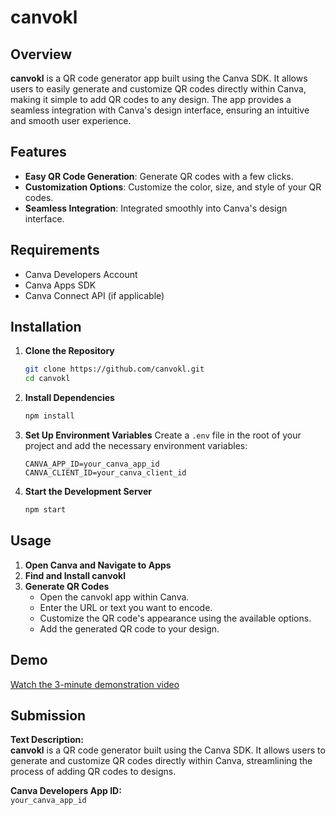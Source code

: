 
# canvokl

## Overview
**canvokl** is a QR code generator app built using the Canva SDK. It allows users to easily generate and customize QR codes directly within Canva, making it simple to add QR codes to any design. The app provides a seamless integration with Canva's design interface, ensuring an intuitive and smooth user experience.

## Features
- **Easy QR Code Generation**: Generate QR codes with a few clicks.
- **Customization Options**: Customize the color, size, and style of your QR codes.
- **Seamless Integration**: Integrated smoothly into Canva's design interface.

## Requirements
- Canva Developers Account
- Canva Apps SDK
- Canva Connect API (if applicable)

## Installation

1. **Clone the Repository**
   ```bash
   git clone https://github.com/canvokl.git
   cd canvokl
   ```

2. **Install Dependencies**
   ```bash
   npm install
   ```

3. **Set Up Environment Variables**
   Create a `.env` file in the root of your project and add the necessary environment variables:
   ```env
   CANVA_APP_ID=your_canva_app_id
   CANVA_CLIENT_ID=your_canva_client_id
   ```

4. **Start the Development Server**
   ```bash
   npm start
   ```

## Usage

1. **Open Canva and Navigate to Apps**
2. **Find and Install canvokl**
3. **Generate QR Codes**
   - Open the canvokl app within Canva.
   - Enter the URL or text you want to encode.
   - Customize the QR code's appearance using the available options.
   - Add the generated QR code to your design.

## Demo

[Watch the 3-minute demonstration video](#)

## Submission

**Text Description:**  
**canvokl** is a QR code generator built using the Canva SDK. It allows users to generate and customize QR codes directly within Canva, streamlining the process of adding QR codes to designs.

**Canva Developers App ID:**  
`your_canva_app_id`

